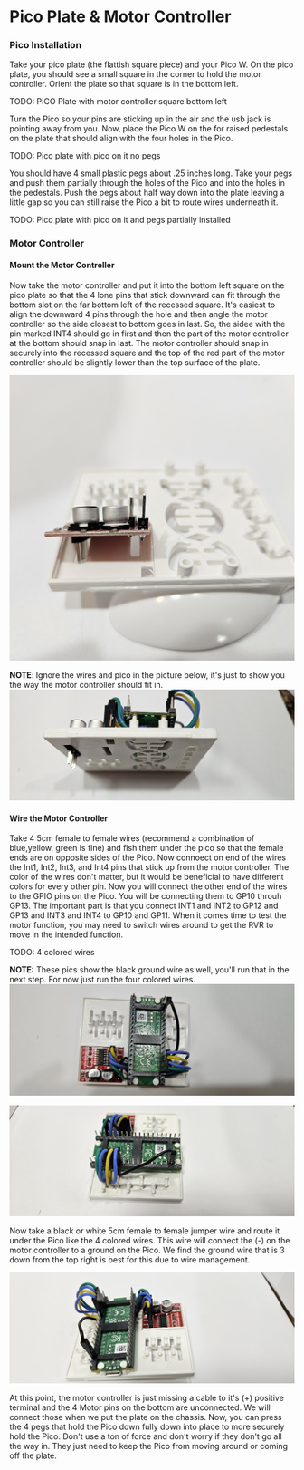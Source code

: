 # Pico Plate & Motor Controller


### Pico Installation

Take your pico plate (the flattish square piece) and your Pico W. On the pico plate, you should see a small square in the corner to hold the motor controller.  Orient the plate so that square is in the bottom left.  

TODO: PICO Plate with motor controller square bottom left


Turn the Pico so your pins are sticking up in the air and the usb jack is pointing away from you.  Now, place the Pico W on the for raised pedestals on the plate that should align with the four holes in the Pico.  

TODO: Pico plate with pico on it no pegs


You should have 4 small plastic pegs about .25 inches long. Take your pegs and push them partially through the holes of the Pico and into the holes in the pedestals. Push the pegs about half way down into the plate leaving a little gap so you can still raise the Pico a bit to route wires underneath it.  

TODO: Pico plate with pico on it and pegs partially installed



### Motor Controller

#### Mount the Motor Controller
Now take the motor controller and put it into the bottom left square on the pico plate  so that the 4 lone pins that stick downward can fit through the bottom slot on the far bottom left of the recessed square. It's easiest to align the downward 4 pins through the hole and then angle the motor controller so the side closest to bottom goes in last. So, the sidee with the pin marked INT4 should go in first and then the part of the motor controller at the bottom should snap in last.  The motor controller should snap in securely into the recessed square and the top of the red part of the motor controller should be slightly lower than the top surface of the plate.

![Motor Controller install](/lessons/images/assembly/motor_controller_install.jpg)

**NOTE**: Ignore the wires and pico in the picture below, it's just to show you the way the motor controller should fit in.
![Pico Bottom](/lessons/images/assembly/pico_plate_bottom.jpg)


#### Wire the Motor Controller

Take 4 5cm female to female wires (recommend a combination of blue,yellow, green is fine) and fish them under the pico so that the female ends are on opposite sides of the Pico. Now connoect on end of the wires the Int1, Int2, Int3, and Int4 pins that stick up from the motor controller.  The color of the wires don't matter, but it would be beneficial to have different colors for every other pin. Now you will connect the other end of the wires to the GPIO pins on the Pico.  You will be connecting them to GP10 throuh GP13.  The important part is that you connect INT1 and INT2 to GP12 and GP13 and INT3 and INT4 to GP10 and GP11.  When it comes time to test the motor function, you may need to switch wires around to get the RVR to move in the intended function.

TODO: 4 colored wires

**NOTE:** These pics show the black ground wire as well, you'll run that in the next step. For now just run the four colored wires.
![Pico Motor Controller Wires topdown](/lessons/images/assembly/pico_plate_motor_controller_topdown.jpg)

![Pico Motor Controller Wires Ran Close up](/lessons/images/assembly/pico_plate_motor_controller_closeup.jpg)


Now take a black or white 5cm female to female jumper wire and route it under the Pico like the 4 colored wires.  This wire will connect the (-) on the motor controller to a ground on the Pico.  We find the ground wire that is 3 down from the top right is best for this due to wire management. 

![Pico Motor Controller Wires Ran](/lessons/images/assembly/pico_plate_motor_controller_closeup_usb.jpg)

At this point, the motor controller is just missing a cable to it's (+) positive terminal and the 4 Motor pins on the bottom are unconnected.  We will connect those when we put the plate on the chassis.
Now, you can press the 4 pegs that hold the Pico down fully down into place to more securely hold the Pico.  Don't use a ton of force and don't worry if they don't go all the way in.  They just need to keep the Pico from moving around or coming off the plate.


